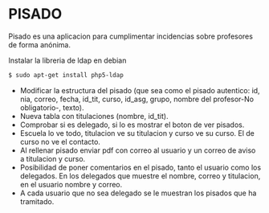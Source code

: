 PISADO
======

Pisado es una aplicacion para cumplimentar incidencias sobre profesores de forma anónima.

Instalar la libreria de ldap en debian
```bash
$ sudo apt-get install php5-ldap 
```

* Modificar la estructura del pisado (que sea como el pisado autentico: id, nia, correo, fecha, id_tit, curso, id_asg, grupo, nombre del profesor-No obligatorio-, texto).
* Nueva tabla con titulaciones (nombre, id_tit).
* Comprobar si es delegado, si lo es mostrar el boton de ver pisados.
* Escuela lo ve todo, titulacion ve su titulacion y curso ve su curso. El de curso no ve el contacto.
* Al rellenar pisado enviar pdf con correo al usuario y un correo de aviso a titulacion y curso.
* Posibilidad de poner comentarios en el pisado, tanto el usuario como los delegados. En los delegados que muestre el nombre, correo y titulacion, en el usuario nombre y correo.
* A cada usuario que no sea delegado se le muestran los pisados que ha tramitado.